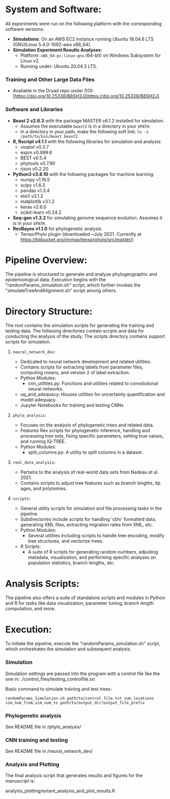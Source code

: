 System and Software:
====================

All experiments were run on the following platform with the corresponding software versions:

- **Simulations**: On an AWS EC2 instance running Ubuntu 18.04.6 LTS (GNU/Linux 5.4.0-1092-aws x86_64).
- **Simulation Experiment Results Analyses**:
  - Platform: `x86_64-pc-linux-gnu` (64-bit) on Windows Subsystem for Linux v2.
  - Running under: Ubuntu 20.04.3 LTS.

### Training and Other Large Data Files

- Available in the Dryad repo under DOI: [https://doi.org/10.25338/B8SH2J](https://doi.org/10.25338/B8SH2J).

### Software and Libraries

- **Beast 2 v2.6.3** with the package MASTER v6.1.2 installed for simulation.
  - Assumes the executable `beast2` is in a directory in your `$PATH`.
  - In a directory in your path, make the following soft link: `ln -s /path/to/bin/beast beast2`
- **R, Rscript v4.1.1** with the following libraries for simulation and analysis:
  - vioplot v0.3.7
  - expm v0.999.6
  - BEST v0.5.4
  - phytools v0.7.90
  - rjson v0.2.20
- **Python3 v3.8.10** with the following packages for machine learning:
  - numpy v1.19.5
  - scipy v1.6.3
  - pandas v1.3.4
  - ete3 v3.1.2
  - matplotlib v3.1.2
  - keras v2.6.0
  - scikit-learn v0.24.2
- **Seq-gen v1.3.2** for simulating genome sequence evolution. Assumes it is in your `$PATH`.
- **RevBayes v1.1.0** for phylogenetic analysis 
  - TensorPhylo plugin (downloaded ~July 2021. Currently at https://bitbucket.org/mrmay/tensorphylo/src/master/) 

Pipeline Overview:
==================

The pipeline is structured to generate and analyze phylogeographic and epidemiological data. Execution begins with the "randomParams_simulation.sh" script, which further invokes the "simulateTreeAndAlignment.sh" script among others.

Directory Structure:
====================

The root contains the simulation scripts for generating the training and testing data. The follwoing directories contain scripts and data for conducting the analysis of the study. The scripts directory contains support scripts for simulation.

1. `neural_network_dev`:
    - Dedicated to neural network development and related utilities.
    - Contains scripts for extracting labels from parameter files, computing means, and version 2 of label extraction.
    - Python Modules:
        - cnn_utilities.py: Functions and utilities related to convolutional neural networks.
    - uq_and_adequacy: Houses utilities for uncertainty quantification and model adequacy.
    - Jupyter Notebooks for training and testing CNNs

2. `phylo_analysis`:
    - Focuses on the analysis of phylogenetic trees and related data.
    - Features Rev scripts for phylogenetic inference, handling and processing tree sets, fixing specific parameters, setting true values, and running IQ-TREE.
    - Python Modules:
        - split_columns.py: A utility to split columns in a dataset.

3. `real_data_analysis`:
    - Pertains to the analysis of real-world data sets from Nadeau et al. 2021.
    - Contains scripts to adjust tree features such as branch lengths, tip ages, and polytomies.

4. `scripts`:
    - General utility scripts for simulation and file processing tasks in the pipeline.
    - Subdirectories include scripts for handling 'cblv' formatted data, generating XML files, extracting migration rates from XML, etc.
    - Python Modules:
        - Several utilities including scripts to handle tree encoding, modify tree structures, and vectorize trees.
    - R Scripts:
        - A suite of R scripts for generating random numbers, adjusting metadata, visualization, and performing specific analyses on population statistics, branch lengths, etc.

Analysis Scripts:
=================

The pipeline also offers a suite of standalone scripts and modules in Python and R for tasks like data visualization, parameter tuning, branch length computation, and more.

Execution:
==========
To initiate the pipeline, execute the "randomParams_simulation.sh" script, which orchestrates the simulation and subsequent analysis.

### Simulation
Simulation settings are passed into the program with a control file like the one in:
./control_files/testing_controlfile.txt

Basic command to simulate training and test trees:

```shell
randomParams_Simulation.sh path/to/control_file.txt num_locations sim_num_from,sim_num_to path/to/output_dir/output_file_prefix
```

### Phylogenetic analysis
See README file in /phylo_analysis/

### CNN training and testing
See README file in /neural_network_dev/

### Analysis and Plotting
The final analysis script that generates results and figures for the manuscript is:

analysis_plotting/extant_analysis_and_plot_results.R
